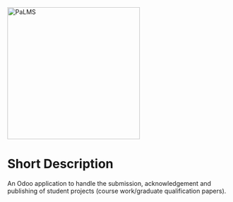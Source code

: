 <img src="https://github.com/sefasenlik/PaLMS/assets/43667807/a27ff24d-6e9c-4a50-bf22-e925e7257683" alt="PaLMS" width="300"/>

# Short Description
An Odoo application to handle the submission, acknowledgement and publishing of student projects (course work/graduate qualification papers).
